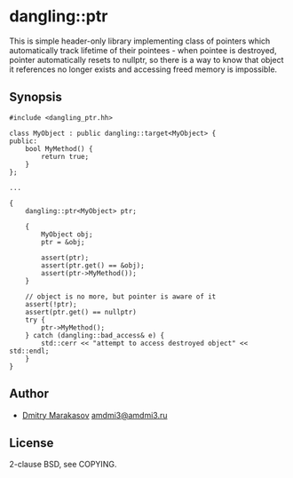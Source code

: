 # dangling::ptr

This is simple header-only library implementing class of pointers
which automatically track lifetime of their pointees - when pointee
is destroyed, pointer automatically resets to nullptr, so there is
a way to know that object it references no longer exists and accessing
freed memory is impossible.

## Synopsis

    #include <dangling_ptr.hh>

    class MyObject : public dangling::target<MyObject> {
    public:
        bool MyMethod() {
            return true;
        }
    };

    ...

    {
        dangling::ptr<MyObject> ptr;

        {
            MyObject obj;
            ptr = &obj;

            assert(ptr);
            assert(ptr.get() == &obj);
            assert(ptr->MyMethod());
        }

        // object is no more, but pointer is aware of it
        assert(!ptr);
        assert(ptr.get() == nullptr)
		try {
			ptr->MyMethod();
        } catch (dangling::bad_access& e) {
            std::cerr << "attempt to access destroyed object" << std::endl;
        }
    }

## Author ##

* [Dmitry Marakasov](https://github.com/AMDmi3) <amdmi3@amdmi3.ru>

## License ##

2-clause BSD, see COPYING.
